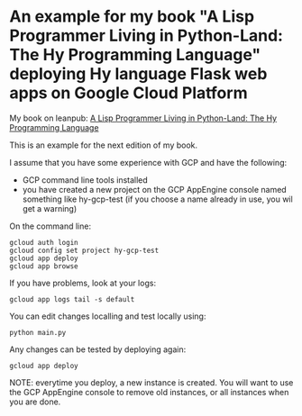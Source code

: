 # An example for my book "A Lisp Programmer Living in Python-Land: The Hy Programming Language" deploying Hy language Flask web apps on Google Cloud Platform

My book on leanpub: [A Lisp Programmer Living in Python-Land: The Hy Programming Language](https://leanpub.com/hy-lisp-python)

This is an example for the next edition of my book.

I assume that you have some experience with GCP and have the following:

- GCP command line tools installed
- you have created a new project on the GCP AppEngine console named something like hy-gcp-test (if you choose a name already in use, you wil get a warning)

On the command line:

    gcloud auth login
    gcloud config set project hy-gcp-test
    gcloud app deploy
    gcloud app browse

If you have problems, look at your logs:

    gcloud app logs tail -s default

You can edit changes localling and test locally using:

    python main.py

Any changes can be tested by deploying again:

    gcloud app deploy

NOTE: everytime you deploy, a new instance is created. You will want to use the GCP AppEngine console to remove old instances, or all instances when you are done.
